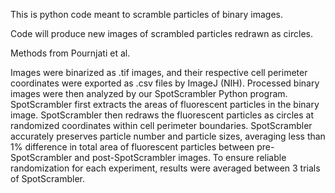 This is python code meant to scramble particles of binary images. 

Code will produce new images of scrambled particles redrawn as circles. 


Methods from Pournjati et al.

Images were binarized as .tif images, and their respective cell perimeter coordinates were exported as .csv files by ImageJ (NIH). Processed binary images were then analyzed by our SpotScrambler Python program. SpotScrambler first extracts the areas of fluorescent particles in the binary image. SpotScrambler then redraws the fluorescent particles as circles at randomized coordinates within cell perimeter boundaries. SpotScrambler accurately preserves particle number and particle sizes, averaging less than 1% difference in total area of fluorescent particles between pre-SpotScrambler and post-SpotScrambler images. To ensure reliable randomization for each experiment, results were averaged between 3 trials of SpotScrambler.
